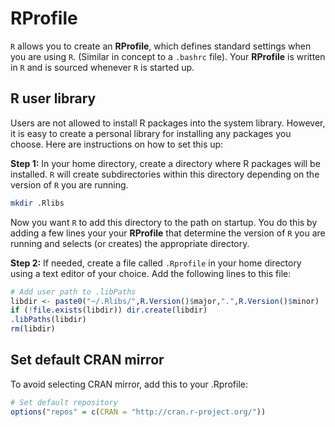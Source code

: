 # RProfile

`R` allows you to create an **RProfile**, which defines standard settings when you are using `R`. (Similar in concept to a `.bashrc` file). Your **RProfile** is written in `R` and is sourced whenever `R` is started up.

## R user library

Users are not allowed to install R packages into the system library. However, it is easy to create a personal library for installing any packages you choose. Here are instructions on how to set this up:

**Step 1:** In your home directory, create a directory where R packages will be installed. `R` will create subdirectories within this directory depending on the version of `R` you are running.

```bash
mkdir .Rlibs
```

Now you want `R` to add this directory to the path on startup. You do this by adding a few lines your your **RProfile** that determine the version of `R` you are running and selects (or creates) the appropriate directory.

**Step 2:** If needed, create a file called `.Rprofile` in your home directory using a text editor of your choice. Add the following lines to this file:

```R
# Add user path to .libPaths
libdir <- paste0("~/.Rlibs/",R.Version()$major,".",R.Version()$minor)
if (!file.exists(libdir)) dir.create(libdir)
.libPaths(libdir)
rm(libdir)
```

## Set default CRAN mirror

To avoid selecting CRAN mirror, add this to your .Rprofile:

```R
# Set default repository
options("repos" = c(CRAN = "http://cran.r-project.org/"))
```
